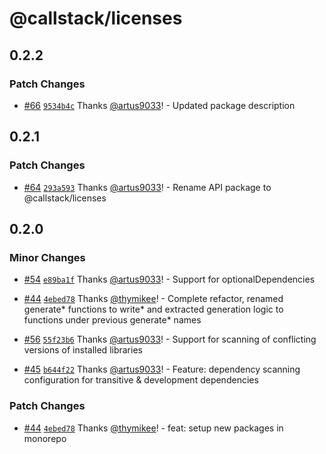 # @callstack/licenses

## 0.2.2

### Patch Changes

- [#66](https://github.com/callstackincubator/react-native-legal/pull/66) [`9534b4c`](https://github.com/callstackincubator/react-native-legal/commit/9534b4c053cf62d90b2772b5ecf30833bd20ae24) Thanks [@artus9033](https://github.com/artus9033)! - Updated package description

## 0.2.1

### Patch Changes

- [#64](https://github.com/callstackincubator/react-native-legal/pull/64) [`293a593`](https://github.com/callstackincubator/react-native-legal/commit/293a593746a2b7fd2261938a8990fb1847efd67a) Thanks [@artus9033](https://github.com/artus9033)! - Rename API package to @callstack/licenses

## 0.2.0

### Minor Changes

- [#54](https://github.com/callstackincubator/react-native-legal/pull/54) [`e89ba1f`](https://github.com/callstackincubator/react-native-legal/commit/e89ba1ff8fc1d8182a287cc257182a2d55374d95) Thanks [@artus9033](https://github.com/artus9033)! - Support for optionalDependencies

- [#44](https://github.com/callstackincubator/react-native-legal/pull/44) [`4ebed78`](https://github.com/callstackincubator/react-native-legal/commit/4ebed78ed8cf95625df6c3211598cfe5db807b09) Thanks [@thymikee](https://github.com/thymikee)! - Complete refactor, renamed generate* functions to write* and extracted generation logic to functions under previous generate\* names

- [#56](https://github.com/callstackincubator/react-native-legal/pull/56) [`55f23b6`](https://github.com/callstackincubator/react-native-legal/commit/55f23b6d18858aacae76b9fe31e3f75fe2ef468c) Thanks [@artus9033](https://github.com/artus9033)! - Support for scanning of conflicting versions of installed libraries

- [#45](https://github.com/callstackincubator/react-native-legal/pull/45) [`b644f22`](https://github.com/callstackincubator/react-native-legal/commit/b644f22f57657afa999c20059ce02b3e7ba71cfb) Thanks [@artus9033](https://github.com/artus9033)! - Feature: dependency scanning configuration for transitive & development dependencies

### Patch Changes

- [#44](https://github.com/callstackincubator/react-native-legal/pull/44) [`4ebed78`](https://github.com/callstackincubator/react-native-legal/commit/4ebed78ed8cf95625df6c3211598cfe5db807b09) Thanks [@thymikee](https://github.com/thymikee)! - feat: setup new packages in monorepo
